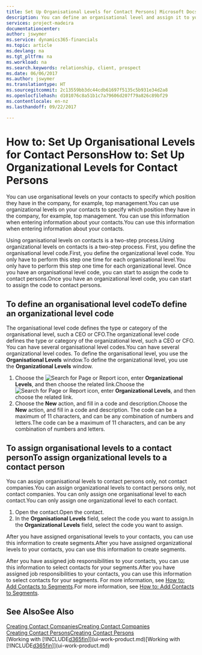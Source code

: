 ```yaml
---
title: Set Up Organisational Levels for Contact Persons| Microsoft Docs
description: You can define an organisational level and assign it to your contact to indicate the position they have in their company, for example, top management.
services: project-madeira
documentationcenter: 
author: jswymer
ms.service: dynamics365-financials
ms.topic: article
ms.devlang: na
ms.tgt_pltfrm: na
ms.workload: na
ms.search.keywords: relationship, client, prospect
ms.date: 06/06/2017
ms.author: jswymer
ms.translationtype: HT
ms.sourcegitcommit: 2c13559bb3dc44cdb61697f5135c5b931e34d2a8
ms.openlocfilehash: d101076c8a51b1c7a79606d207f79a826c89bf29
ms.contentlocale: en-nz
ms.lasthandoff: 09/22/2017

---
```

# <a name="how-to-set-up-organizational-levels-for-contact-persons"></a><span data-ttu-id="f0bd3-103">How to: Set Up Organisational Levels for Contact Persons</span><span class="sxs-lookup"><span data-stu-id="f0bd3-103">How to: Set Up Organizational Levels for Contact Persons</span></span>
<span data-ttu-id="f0bd3-104">You can use organisational levels on your contacts to specify which position they have in the company, for example, top management.</span><span class="sxs-lookup"><span data-stu-id="f0bd3-104">You can use organizational levels on your contacts to specify which position they have in the company, for example, top management.</span></span> <span data-ttu-id="f0bd3-105">You can use this information when entering information about your contacts.</span><span class="sxs-lookup"><span data-stu-id="f0bd3-105">You can use this information when entering information about your contacts.</span></span>

<span data-ttu-id="f0bd3-106">Using organisational levels on contacts is a two-step process.</span><span class="sxs-lookup"><span data-stu-id="f0bd3-106">Using organizational levels on contacts is a two-step process.</span></span> <span data-ttu-id="f0bd3-107">First, you define the organisational level code.</span><span class="sxs-lookup"><span data-stu-id="f0bd3-107">First, you define the organizational level code.</span></span> <span data-ttu-id="f0bd3-108">You only have to perform this step one time for each organisational level.</span><span class="sxs-lookup"><span data-stu-id="f0bd3-108">You only have to perform this step one time for each organizational level.</span></span> <span data-ttu-id="f0bd3-109">Once you have an organisational level code, you can start to assign the code to contact persons.</span><span class="sxs-lookup"><span data-stu-id="f0bd3-109">Once you have an organizational level code, you can start to assign the code to contact persons.</span></span>

## <a name="to-define-an-organizational-level-code"></a><span data-ttu-id="f0bd3-110">To define an organisational level code</span><span class="sxs-lookup"><span data-stu-id="f0bd3-110">To define an organizational level code</span></span>
<span data-ttu-id="f0bd3-111">The organisational level code defines the type or category of the organisational level, such a CEO  or CFO.</span><span class="sxs-lookup"><span data-stu-id="f0bd3-111">The organizational level code defines the type or category of the organizational level, such a CEO  or CFO.</span></span> <span data-ttu-id="f0bd3-112">You can have several organisational level codes.</span><span class="sxs-lookup"><span data-stu-id="f0bd3-112">You can have several organizational level codes.</span></span> <span data-ttu-id="f0bd3-113">To define the organisational level, you use the **Organisational Levels** window.</span><span class="sxs-lookup"><span data-stu-id="f0bd3-113">To define the organizational level, you use the **Organizational Levels** window.</span></span>

1. <span data-ttu-id="f0bd3-114">Choose the ![Search for Page or Report](media/ui-search/search_small.png "Search for Page or Report icon") icon, enter **Organizational Levels**, and then choose the related link.</span><span class="sxs-lookup"><span data-stu-id="f0bd3-114">Choose the ![Search for Page or Report](media/ui-search/search_small.png "Search for Page or Report icon") icon, enter **Organizational Levels**, and then choose the related link.</span></span>
2. <span data-ttu-id="f0bd3-115">Choose the **New** action, and fill in a code and description.</span><span class="sxs-lookup"><span data-stu-id="f0bd3-115">Choose the **New** action, and fill in a code and description.</span></span> <span data-ttu-id="f0bd3-116">The code can be a maximum of 11 characters, and can be any combination of numbers and letters.</span><span class="sxs-lookup"><span data-stu-id="f0bd3-116">The code can be a maximum of 11 characters, and can be any combination of numbers and letters.</span></span>

## <a name="to-assign-organizational-levels-to-a-contact-person"></a><span data-ttu-id="f0bd3-117">To assign organisational levels to a contact person</span><span class="sxs-lookup"><span data-stu-id="f0bd3-117">To assign organizational levels to a contact person</span></span>
<span data-ttu-id="f0bd3-118">You can assign organisational levels to contact persons only, not contact companies.</span><span class="sxs-lookup"><span data-stu-id="f0bd3-118">You can assign organizational levels to contact persons only, not contact companies.</span></span> <span data-ttu-id="f0bd3-119">You can only assign one organisational level to each contact.</span><span class="sxs-lookup"><span data-stu-id="f0bd3-119">You can only assign one organizational level to each contact.</span></span>

1. <span data-ttu-id="f0bd3-120">Open the contact.</span><span class="sxs-lookup"><span data-stu-id="f0bd3-120">Open the contact.</span></span>
2. <span data-ttu-id="f0bd3-121">In the **Organisational Levels** field, select the code you want to assign.</span><span class="sxs-lookup"><span data-stu-id="f0bd3-121">In the **Organizational Levels** field, select the code you want to assign.</span></span>

<span data-ttu-id="f0bd3-122">After you have assigned organisational levels to your contacts, you can use this information to create segments.</span><span class="sxs-lookup"><span data-stu-id="f0bd3-122">After you have assigned organizational levels to your contacts, you can use this information to create segments.</span></span>

<span data-ttu-id="f0bd3-123">After you have assigned job responsibilities to your contacts, you can use this information to select contacts for your segments.</span><span class="sxs-lookup"><span data-stu-id="f0bd3-123">After you have assigned job responsibilities to your contacts, you can use this information to select contacts for your segments.</span></span> <span data-ttu-id="f0bd3-124">For more information, see [How to: Add Contacts to Segments](marketing-add-contact-segment.md).</span><span class="sxs-lookup"><span data-stu-id="f0bd3-124">For more information, see [How to: Add Contacts to Segments](marketing-add-contact-segment.md).</span></span>

## <a name="see-also"></a><span data-ttu-id="f0bd3-125">See Also</span><span class="sxs-lookup"><span data-stu-id="f0bd3-125">See Also</span></span>
[<span data-ttu-id="f0bd3-126">Creating Contact Companies</span><span class="sxs-lookup"><span data-stu-id="f0bd3-126">Creating Contact Companies</span></span>](marketing-create-contact-companies.md)  
[<span data-ttu-id="f0bd3-127">Creating Contact Persons</span><span class="sxs-lookup"><span data-stu-id="f0bd3-127">Creating Contact Persons</span></span>](marketing-create-contact-persons.md)  
<span data-ttu-id="f0bd3-128">[Working with [!INCLUDE[d365fin](includes/d365fin_md.md)]](ui-work-product.md)</span><span class="sxs-lookup"><span data-stu-id="f0bd3-128">[Working with [!INCLUDE[d365fin](includes/d365fin_md.md)]](ui-work-product.md)</span></span>  

